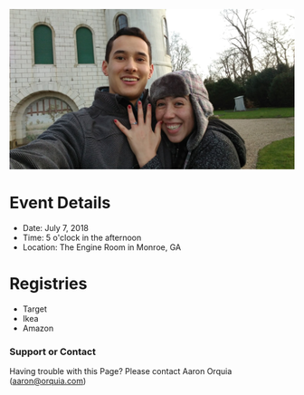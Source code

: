 ![engagement]( assets/placeholder.jpg )
# Event Details
- Date: July 7, 2018
- Time: 5 o'clock in the afternoon
- Location: The Engine Room in Monroe, GA

# Registries
- Target
- Ikea
- Amazon

### Support or Contact

Having trouble with this Page? Please contact Aaron Orquia (aaron@orquia.com)
